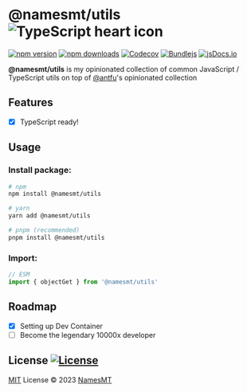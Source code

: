 # @namesmt/utils ![TypeScript heart icon](https://img.shields.io/badge/♡-%23007ACC.svg?logo=typescript&logoColor=white)

[![npm version][npm-version-src]][npm-version-href]
[![npm downloads][npm-downloads-src]][npm-downloads-href]
[![Codecov][codecov-src]][codecov-href]
[![Bundlejs][bundlejs-src]][bundlejs-href]
[![jsDocs.io][jsDocs-src]][jsDocs-href]

**@namesmt/utils** is my opinionated collection of common JavaScript / TypeScript utils on top of [@antfu](https://github.com/antfu)'s opinionated collection

## Features
- [x] TypeScript ready!

## Usage
### Install package:
```sh
# npm
npm install @namesmt/utils

# yarn
yarn add @namesmt/utils

# pnpm (recommended)
pnpm install @namesmt/utils
```

### Import:
```ts
// ESM
import { objectGet } from '@namesmt/utils'
```

## Roadmap

- [x] Setting up Dev Container
- [ ] Become the legendary 10000x developer

## License [![License][license-src]][license-href]
[MIT](./LICENSE) License © 2023 [NamesMT](https://github.com/NamesMT)

<!-- Badges -->

[npm-version-src]: https://img.shields.io/npm/v/@namesmt/utils?labelColor=18181B&color=F0DB4F
[npm-version-href]: https://npmjs.com/package/@namesmt/utils
[npm-downloads-src]: https://img.shields.io/npm/dm/@namesmt/utils?labelColor=18181B&color=F0DB4F
[npm-downloads-href]: https://npmjs.com/package/@namesmt/utils
[codecov-src]: https://img.shields.io/codecov/c/gh/namesmt/@namesmt/utils/main?labelColor=18181B&color=F0DB4F
[codecov-href]: https://codecov.io/gh/namesmt/@namesmt/utils
[license-src]: https://img.shields.io/github/license/namesmt/@namesmt/utils.svg?labelColor=18181B&color=F0DB4F
[license-href]: https://github.com/namesmt/@namesmt/utils/blob/main/LICENSE
[bundlejs-src]: https://img.shields.io/bundlejs/size/@namesmt/utils?labelColor=18181B&color=F0DB4F
[bundlejs-href]: https://bundlejs.com/?q=@namesmt/utils
[jsDocs-src]: https://img.shields.io/badge/Check_out-jsDocs.io---?labelColor=18181B&color=F0DB4F
[jsDocs-href]: https://www.jsdocs.io/package/@namesmt/utils

